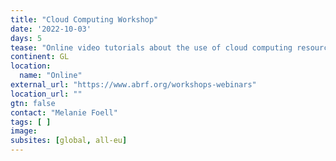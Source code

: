 ```yaml
---
title: "Cloud Computing Workshop"
date: '2022-10-03'
days: 5
tease: "Online video tutorials about the use of cloud computing resources for MS-based proteomics."
continent: GL
location:
  name: "Online"
external_url: "https://www.abrf.org/workshops-webinars"
location_url: ""
gtn: false
contact: "Melanie Foell"
tags: [ ]
image: 
subsites: [global, all-eu]
---
```

